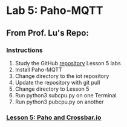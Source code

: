 # Lab 5: Paho-MQTT
## From Prof. Lu's Repo:
### Instructions
1. Study the GitHub [repository](https://github.com/kevinwlu/iot) Lesson 5 labs
2. Install Paho-MQTT
3. Change directory to the iot repository
4. Update the repository with git pull
5. Change directory to Lesson 5
6. Run python3 subcpu.py on one Terminal
7. Run python3 pubcpu.py on another
### [Lesson 5: Paho and Crossbar.io](lesson5/README.md)
